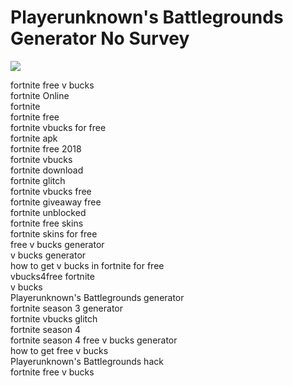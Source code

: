 # Playerunknown's Battlegrounds Generator No Survey
<a href="https://t.co/ijubv6seEF"><img src="https://i.imgur.com/lBYsCjq.png"/></a>

fortnite free v bucks
</br>
fortnite Online
</br>
fortnite
</br>
fortnite free
</br>
fortnite vbucks for free
</br>
fortnite apk
</br>
fortnite free 2018
</br>
fortnite vbucks
</br>
fortnite download
</br>
fortnite glitch
</br>
fortnite vbucks free
</br>
fortnite giveaway free
</br>
fortnite unblocked
</br>
fortnite free skins
</br>
fortnite skins for free
</br>
free v bucks generator
</br>
v bucks generator
</br>
how to get v bucks in fortnite for free
</br>
vbucks4free fortnite
</br>
v bucks
</br>
Playerunknown's Battlegrounds generator
</br>
fortnite season 3 generator
</br>
fortnite vbucks glitch
</br>
fortnite season 4
</br>
fortnite season 4 free v bucks generator
</br>
how to get free v bucks
</br>
Playerunknown's Battlegrounds hack
</br>
fortnite free v bucks
